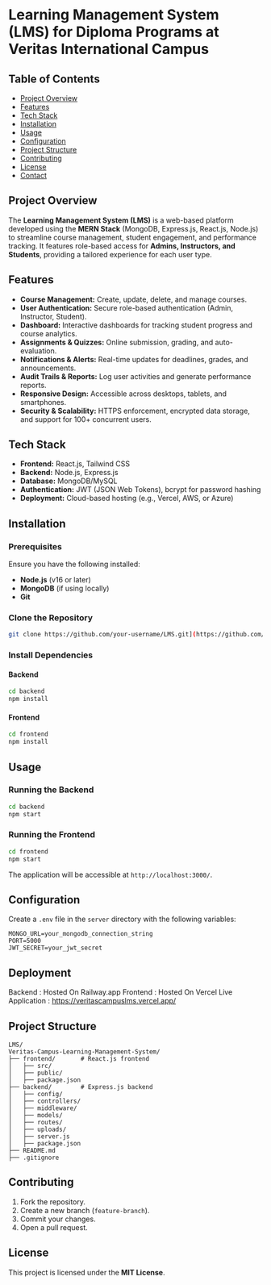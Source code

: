 # Learning Management System (LMS) for Diploma Programs at Veritas International Campus

## Table of Contents
- [Project Overview](#project-overview)
- [Features](#features)
- [Tech Stack](#tech-stack)
- [Installation](#installation)
- [Usage](#usage)
- [Configuration](#configuration)
- [Project Structure](#project-structure)
- [Contributing](#contributing)
- [License](#license)
- [Contact](#contact)

## Project Overview
The **Learning Management System (LMS)** is a web-based platform developed using the **MERN Stack** (MongoDB, Express.js, React.js, Node.js) to streamline course management, student engagement, and performance tracking. It features role-based access for **Admins, Instructors, and Students**, providing a tailored experience for each user type.

## Features
- **Course Management:** Create, update, delete, and manage courses.
- **User Authentication:** Secure role-based authentication (Admin, Instructor, Student).
- **Dashboard:** Interactive dashboards for tracking student progress and course analytics.
- **Assignments & Quizzes:** Online submission, grading, and auto-evaluation.
- **Notifications & Alerts:** Real-time updates for deadlines, grades, and announcements.
- **Audit Trails & Reports:** Log user activities and generate performance reports.
- **Responsive Design:** Accessible across desktops, tablets, and smartphones.
- **Security & Scalability:** HTTPS enforcement, encrypted data storage, and support for 100+ concurrent users.

## Tech Stack
- **Frontend:** React.js, Tailwind CSS
- **Backend:** Node.js, Express.js
- **Database:** MongoDB/MySQL
- **Authentication:** JWT (JSON Web Tokens), bcrypt for password hashing
- **Deployment:** Cloud-based hosting (e.g., Vercel, AWS, or Azure)

## Installation
### Prerequisites
Ensure you have the following installed:
- **Node.js** (v16 or later)
- **MongoDB** (if using locally)
- **Git**

### Clone the Repository
```sh
git clone https://github.com/your-username/LMS.git](https://github.com/Prathviharan/Veritas-Campus-Learning-Management-System.git
```

### Install Dependencies
#### Backend
```sh
cd backend
npm install
```

#### Frontend
```sh
cd frontend
npm install
```

## Usage
### Running the Backend
```sh
cd backend
npm start
```

### Running the Frontend
```sh
cd frontend
npm start
```

The application will be accessible at `http://localhost:3000/`.

## Configuration
Create a `.env` file in the `server` directory with the following variables:
```env
MONGO_URL=your_mongodb_connection_string
PORT=5000
JWT_SECRET=your_jwt_secret
```

## Deployment
Backend : Hosted On  Railway.app
Frontend : Hosted On Vercel
Live Application : https://veritascampuslms.vercel.app/
## Project Structure
```
LMS/
Veritas-Campus-Learning-Management-System/
├── frontend/       # React.js frontend
│   ├── src/
│   ├── public/
│   ├── package.json
├── backend/        # Express.js backend
│   ├── config/
│   ├── controllers/
│   ├── middleware/
│   ├── models/
│   ├── routes/
│   ├── uploads/
│   ├── server.js
│   ├── package.json
├── README.md
├── .gitignore

```

## Contributing
1. Fork the repository.
2. Create a new branch (`feature-branch`).
3. Commit your changes.
4. Open a pull request.

## License
This project is licensed under the **MIT License**.


